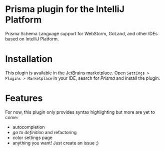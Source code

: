 # Prisma plugin for the IntelliJ Platform

Prisma Schema Language support for WebStorm, GoLand, and other IDEs based
on IntelliJ Platform.


# Installation

This plugin is available in the JetBrains marketplace. Open
`Settings > Plugins > Marketplace` in your IDE, search for _Prisma_
and install the plugin.


# Features

For now, this plugin only provides syntax highlighting but more are yet to
come:
- autocompletion
- _go to definition_ and refactoring
- color settings page
- anything you want! Just create an issue ;)
